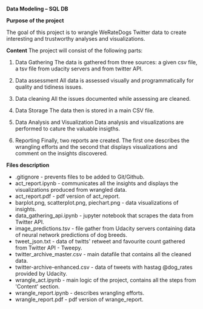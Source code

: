 **Data Modeling – SQL DB**

**Purpose of the project**

The goal of this project is to wrangle WeRateDogs Twitter data to create interesting and trustworthy analyses and visualizations.

**Content**
The project will consist of the following parts:

1. Data Gathering
The data is gathered from three sources: a given csv file, a tsv file from udacity servers and from twitter API.

2. Data assessment
All data is assessed visually and programmatically for quality and tidiness issues.

3. Data cleaning
All the issues documented while assessing are cleaned.

4. Data Storage
The data then is stored in a main CSV file.

5. Data Analysis and Visualization
Data analysis and visualizations are performed to cature the valuable insigths.

6. Reporting
Finally, two reports are created. The first one describes the wrangling efforts and the second that displays visualizations and comment on the insights discovered.

**Files description**

- .gitignore - prevents files to be added to Git/Github.
- act_report.ipynb - communicates all the insights and displays the visualizations produced from wrangled data.
- act_report.pdf - pdf version of act_report.
- barplot.png, scatterplot.png, piechart.png - data visualizations of insights.
- data_gathering_api.ipynb - jupyter notebook that scrapes the data from Twitter API.
- image_predictions.tsv - file gather from Udacity servers containing data of neural network predictions of dog breeds.
- tweet_json.txt - data of twitts' retweet and favourite count gathered from Twitter API - Tweepy.
- twitter_archive_master.csv - main datafile that contains all the cleaned data.  
- twitter-archive-enhanced.csv - data of tweets with hastag @dog_rates provided by Udacity. 
- wrangle_act.ipynb - main logic of the project, contains all the steps from 'Content' section.
- wrangle_report.ipynb - describes wrangling efforts.
- wrangle_report.pdf - pdf version of wrange_report.
